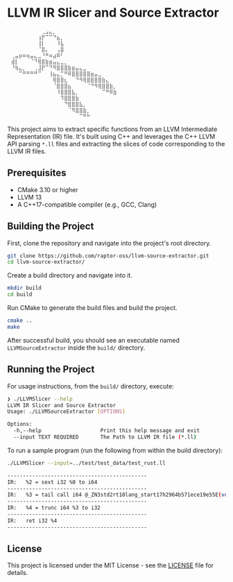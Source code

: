 # LLVM IR Slicer and Source Extractor

```text
⠀⠀⠀⠀⠀⠀⠀⠀⠀⢀⣠⣄⡀⠀⠀⠀⠀⠀⠀⠀⠀⠀⠀⠀⠀⠀⠀⠀⠀⠀
⠀⠀⠀⠀⠀⠀⠀⠀⢰⡟⠉⠉⠙⣦⡀⠀⠀⠀⠀⠀⠀⠀⠀⠀⠀⠀⠀⠀⠀⠀
⠀⠀⠀⠀⠀⠀⠀⠀⢸⡇⠀⠀⠀⠸⣧⠀⠀⠀⠀⠀⠀⠀⠀⠀⠀⠀⠀⠀⠀⠀
⠀⠀⠀⠀⠀⠀⠀⠀⠈⣿⡄⠀⠀⢠⣿⠀⠀⠀⠀⠀⠀⠀⠀⠀⠀⠀⠀⠀⠀⠀
⠀⢀⣤⡶⠶⢶⣤⣄⣀⠘⠛⠶⣴⠿⠃⠀⠀⠀⠀⠀⠀⠀⠀⠀⠀⠀⠀⠀⠀⠀
⠀⣾⡇⠀⠀⠀⠈⠙⢿⣿⣷⣶⣤⣄⣀⡀⠀⠀⠀⠀⠀⠀⠀⠀⠀⠀⠀⠀⠀⠀
⠀⠘⢷⣄⡀⠀⠀⢀⣸⡟⠉⠙⠻⣿⣿⣿⣷⣶⣤⣄⣀⠀⠀⠀⠀⠀⠀⠀⠀⠀
⠀⠀⠀⠉⠛⠛⠛⠛⠉⠀⠀⢸⣦⣄⡉⠛⠿⣿⣿⣿⣿⣿⣶⣤⣀⠀⠀⠀⠀⠀
⠀⠀⠀⠀⠀⠀⠀⠀⠀⠀⠀⠀⢿⣿⣿⣆⠀⠀⠙⠻⢿⣿⣿⣿⣿⣷⣄⠀⠀⠀
⠀⠀⠀⠀⠀⠀⠀⠀⠀⠀⠀⠀⠈⣿⣿⣿⣦⠀⠀⠀⠀⠈⠙⠻⢿⣿⣿⣷⡀⠀
⠀⠀⠀⠀⠀⠀⠀⠀⠀⠀⠀⠀⠀⠸⣿⣿⣿⣧⡀⠀⠀⠀⠀⠀⠀⠉⠛⠿⣷⠀
⠀⠀⠀⠀⠀⠀⠀⠀⠀⠀⠀⠀⠀⠀⠹⣿⣿⣿⣷⠀⠀⠀⠀⠀⠀⠀⠀⠀⠀⠀
⠀⠀⠀⠀⠀⠀⠀⠀⠀⠀⠀⠀⠀⠀⠀⠙⣿⣿⣿⣧⡀⠀⠀⠀⠀⠀⠀⠀⠀⠀
⠀⠀⠀⠀⠀⠀⠀⠀⠀⠀⠀⠀⠀⠀⠀⠀⠈⠻⣿⣿⣷⡀⠀⠀⠀⠀⠀⠀⠀⠀
⠀⠀⠀⠀⠀⠀⠀⠀⠀⠀⠀⠀⠀⠀⠀⠀⠀⠀⠀⠉⠛⠓⠀⠀⠀⠀⠀⠀⠀⠀
```

This project aims to extract specific functions from an LLVM Intermediate Representation (IR) file. It's built using C++ and leverages the C++ LLVM API parsing `*.ll` files and extracting the slices of code corresponding to the LLVM IR files.

## Prerequisites

- CMake 3.10 or higher
- LLVM 13
- A C++17-compatible compiler (e.g., GCC, Clang)

## Building the Project

First, clone the repository and navigate into the project's root directory.

```bash
git clone https://github.com/raptor-oss/llvm-source-extractor.git
cd llvm-source-extractor/
```

Create a build directory and navigate into it.

```bash
mkdir build
cd build
```

Run CMake to generate the build files and build the project.

```bash
cmake ..
make
```

After successful build, you should see an executable named `LLVMSourceExtractor` inside the `build/` directory.

## Running the Project

For usage instructions, from the `build/` directory, execute:

```bash
❯ ./LLVMSlicer --help
LLVM IR Slicer and Source Extractor
Usage: ./LLVMSourceExtractor [OPTIONS]

Options:
  -h,--help                   Print this help message and exit
  --input TEXT REQUIRED       The Path to LLVM IR file (*.ll)
```

To run a sample program (run the following from within the build directory):

```bash
./LLVMSlicer --input=../test/test_data/test_rust.ll

---------------------------------------------
IR:   %2 = sext i32 %0 to i64
---------------------------------------------
IR:   %3 = tail call i64 @_ZN3std2rt10lang_start17h2964b571ece19e55E(void ()* @_ZN6sample4main17h2d3e56a54a8f5081E, i64 %2, i8** %1)
---------------------------------------------
IR:   %4 = trunc i64 %3 to i32
---------------------------------------------
IR:   ret i32 %4
---------------------------------------------
```

## License

This project is licensed under the MIT License - see the [LICENSE](./LICENSE) file for details.
